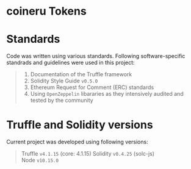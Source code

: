 # coineru Tokens

# Standards

Code was written using various standards. Following software-specific standrads and guidelines were used in this project:
>1. Documentation of the Truffle framework
>2. Solidity Style Guide `v0.5.0`
>3. Ethereum Request for Comment (ERC) standards
>4. Using `OpenZeppelin` libararies as they intensively audited and tested by the community

# Truffle and Solidity versions

Current project was developed using following versions:
>Truffle `v4.1.15` (core: 4.1.15)
>Solidity `v0.4.25` (solc-js)  
>Node `v10.15.0`   